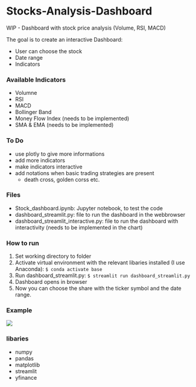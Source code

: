 # Stocks-Analysis-Dashboard
WIP - Dashboard with stock price analysis (Volume, RSI, MACD)

The goal is to create an interactive Dashboard:
- User can choose the stock
- Date range 
- Indicators

### Available Indicators
- Volumne
- RSI
- MACD
- Bollinger Band
- Money Flow Index (needs to be implemented)
- SMA & EMA (needs to be implemented)


### To Do
- use plotly to give more informations
- add more indicators
- make indicators interactive
- add notations when basic trading strategies are present
  - death cross, golden corss etc.

### Files
- Stock_dashboard.ipynb: Jupyter notebook, to test the code 
- dashboard_streamlit.py: file to run the dashboard in the webbrowser
- dashboard_streamlit_interactive.py: file to run the dashboard with interactivity (needs to be implemented in the chart)

### How to run
1. Set working directory to folder
2. Activate virtual environment with the relevant libaries installed (I use Anaconda):
`$ conda activate base `
3. Run dashboard_streamlit.py:
`$ streamlit run dashboard_streamlit.py`
4. Dashboard opens in browser
5. Now you can choose the share with the ticker symbol and the date range.

### Example
![](Dashboard_1.0.png)


### libaries
- numpy
- pandas
- matplotlib
- streamlit
- yfinance
